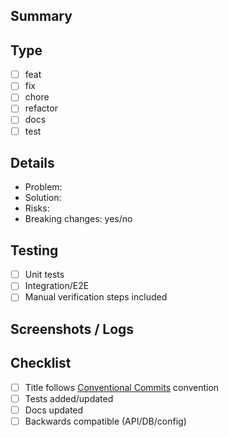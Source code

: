 ## Summary

<!-- What is the change? Why is it needed? -->

## Type

- [ ] feat
- [ ] fix
- [ ] chore
- [ ] refactor
- [ ] docs
- [ ] test

## Details

- Problem:
- Solution:
- Risks:
- Breaking changes: yes/no

## Testing

- [ ] Unit tests
- [ ] Integration/E2E
- [ ] Manual verification steps included

## Screenshots / Logs

<!-- optional -->

## Checklist

- [ ] Title follows [Conventional Commits](https://www.conventionalcommits.org/) convention
- [ ] Tests added/updated
- [ ] Docs updated
- [ ] Backwards compatible (API/DB/config)
